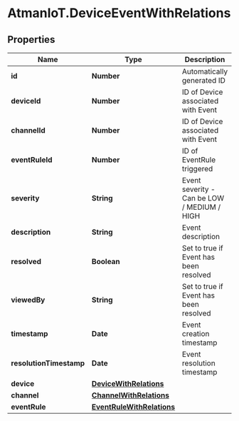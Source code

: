 # AtmanIoT.DeviceEventWithRelations

## Properties

Name | Type | Description | Notes
------------ | ------------- | ------------- | -------------
**id** | **Number** | Automatically generated ID | [optional] 
**deviceId** | **Number** | ID of Device associated with Event | 
**channelId** | **Number** | ID of Device associated with Event | 
**eventRuleId** | **Number** | ID of EventRule triggered | 
**severity** | **String** | Event severity - Can be  LOW / MEDIUM / HIGH | 
**description** | **String** | Event description | [optional] 
**resolved** | **Boolean** | Set to true if Event has been resolved | 
**viewedBy** | **String** | Set to true if Event has been resolved | 
**timestamp** | **Date** | Event creation timestamp | 
**resolutionTimestamp** | **Date** | Event resolution timestamp | [optional] 
**device** | [**DeviceWithRelations**](DeviceWithRelations.md) |  | [optional] 
**channel** | [**ChannelWithRelations**](ChannelWithRelations.md) |  | [optional] 
**eventRule** | [**EventRuleWithRelations**](EventRuleWithRelations.md) |  | [optional] 


